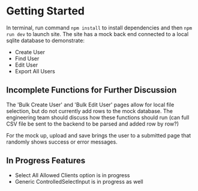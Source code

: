 # Getting Started

In terminal, run command `npm install` to install dependencies and then `npm run dev` to launch site. The site has a mock back end connected to a local sqlite database to demonstrate:
  - Create User
  - Find User
  - Edit User
  - Export All Users

## Incomplete Functions for Further Discussion

The 'Bulk Create User' and 'Bulk Edit User' pages allow for local file selection, but do not currently add rows to the mock database. The engineering team should discuss how these functions should run (can full CSV file be sent to the backend to be parsed and added row by row?)

For the mock up, upload and save brings the user to a submitted page that randomly shows success or error messages.

## In Progress Features

- Select All Allowed Clients option is in progress
- Generic ControlledSelectInput is in progress as well
